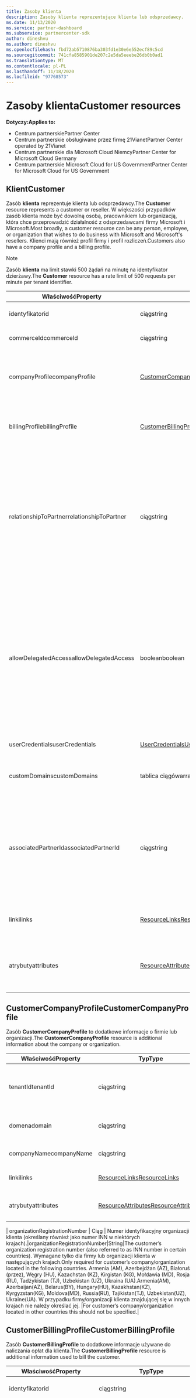 ```yaml
---
title: Zasoby klienta
description: Zasoby klienta reprezentujące klienta lub odsprzedawcy.
ms.date: 11/13/2020
ms.service: partner-dashboard
ms.subservice: partnercenter-sdk
author: dineshvu
ms.author: dineshvu
ms.openlocfilehash: fbd72ab5710876ba303fd1e30e6e552ecf89c5cd
ms.sourcegitcommit: 741cfa8585901de207c2e5da5eeebe26db0b0ad1
ms.translationtype: MT
ms.contentlocale: pl-PL
ms.lasthandoff: 11/18/2020
ms.locfileid: "97768573"
---
```

# <a name="customer-resources"></a><span data-ttu-id="34467-103">Zasoby klienta</span><span class="sxs-lookup"><span data-stu-id="34467-103">Customer resources</span></span>

<span data-ttu-id="34467-104">**Dotyczy:**</span><span class="sxs-lookup"><span data-stu-id="34467-104">**Applies to:**</span></span>

- <span data-ttu-id="34467-105">Centrum partnerskie</span><span class="sxs-lookup"><span data-stu-id="34467-105">Partner Center</span></span>
- <span data-ttu-id="34467-106">Centrum partnerskie obsługiwane przez firmę 21Vianet</span><span class="sxs-lookup"><span data-stu-id="34467-106">Partner Center operated by 21Vianet</span></span>
- <span data-ttu-id="34467-107">Centrum partnerskie dla Microsoft Cloud Niemcy</span><span class="sxs-lookup"><span data-stu-id="34467-107">Partner Center for Microsoft Cloud Germany</span></span>
- <span data-ttu-id="34467-108">Centrum partnerskie Microsoft Cloud for US Government</span><span class="sxs-lookup"><span data-stu-id="34467-108">Partner Center for Microsoft Cloud for US Government</span></span>

## <a name="customer"></a><span data-ttu-id="34467-109">Klient</span><span class="sxs-lookup"><span data-stu-id="34467-109">Customer</span></span>

<span data-ttu-id="34467-110">Zasób **klienta** reprezentuje klienta lub odsprzedawcy.</span><span class="sxs-lookup"><span data-stu-id="34467-110">The **Customer** resource represents a customer or reseller.</span></span> <span data-ttu-id="34467-111">W większości przypadków zasób klienta może być dowolną osobą, pracownikiem lub organizacją, która chce przeprowadzić działalność z odsprzedawcami firmy Microsoft i Microsoft.</span><span class="sxs-lookup"><span data-stu-id="34467-111">Most broadly, a customer resource can be any person, employee, or organization that wishes to do business with Microsoft and Microsoft's resellers.</span></span> <span data-ttu-id="34467-112">Klienci mają również profil firmy i profil rozliczeń.</span><span class="sxs-lookup"><span data-stu-id="34467-112">Customers also have a company profile and a billing profile.</span></span>

>[!NOTE]
><span data-ttu-id="34467-113">Zasób **klienta** ma limit stawki 500 żądań na minutę na identyfikator dzierżawy.</span><span class="sxs-lookup"><span data-stu-id="34467-113">The **Customer** resource has a rate limit of 500 requests per minute per tenant identifier.</span></span>

| <span data-ttu-id="34467-114">Właściwość</span><span class="sxs-lookup"><span data-stu-id="34467-114">Property</span></span>              | <span data-ttu-id="34467-115">Typ</span><span class="sxs-lookup"><span data-stu-id="34467-115">Type</span></span>                                                             | <span data-ttu-id="34467-116">Opis</span><span class="sxs-lookup"><span data-stu-id="34467-116">Description</span></span>                                                                                                                                  |
|-----------------------|------------------------------------------------------------------|----------------------------------------------------------------------------------------------------------------------------------------------|
| <span data-ttu-id="34467-117">identyfikator</span><span class="sxs-lookup"><span data-stu-id="34467-117">id</span></span>                    | <span data-ttu-id="34467-118">ciąg</span><span class="sxs-lookup"><span data-stu-id="34467-118">string</span></span>                                                           | <span data-ttu-id="34467-119">Identyfikator klienta.</span><span class="sxs-lookup"><span data-stu-id="34467-119">The customer ID.</span></span>                                                                                                                             |
| <span data-ttu-id="34467-120">commerceId</span><span class="sxs-lookup"><span data-stu-id="34467-120">commerceId</span></span>            | <span data-ttu-id="34467-121">ciąg</span><span class="sxs-lookup"><span data-stu-id="34467-121">string</span></span>                                                           | <span data-ttu-id="34467-122">Identyfikator handlowy.</span><span class="sxs-lookup"><span data-stu-id="34467-122">The commerce ID.</span></span>                                                                                                                             |
| <span data-ttu-id="34467-123">companyProfile</span><span class="sxs-lookup"><span data-stu-id="34467-123">companyProfile</span></span>        | [<span data-ttu-id="34467-124">CustomerCompanyProfile</span><span class="sxs-lookup"><span data-stu-id="34467-124">CustomerCompanyProfile</span></span>](#customercompanyprofile)                | <span data-ttu-id="34467-125">Dodatkowe informacje na temat firmy lub organizacji.</span><span class="sxs-lookup"><span data-stu-id="34467-125">Additional information about the company or organization.</span></span>                                                                                    |
| <span data-ttu-id="34467-126">billingProfile</span><span class="sxs-lookup"><span data-stu-id="34467-126">billingProfile</span></span>        | [<span data-ttu-id="34467-127">CustomerBillingProfile</span><span class="sxs-lookup"><span data-stu-id="34467-127">CustomerBillingProfile</span></span>](#customerbillingprofile)                | <span data-ttu-id="34467-128">Dodatkowe informacje używane do rozliczania.</span><span class="sxs-lookup"><span data-stu-id="34467-128">Additional information used for billing.</span></span>                                                                                                     |
| <span data-ttu-id="34467-129">relationshipToPartner</span><span class="sxs-lookup"><span data-stu-id="34467-129">relationshipToPartner</span></span> | <span data-ttu-id="34467-130">ciąg</span><span class="sxs-lookup"><span data-stu-id="34467-130">string</span></span>                                                           | <span data-ttu-id="34467-131">Definiuje program licencjonowania, którego partner używa dla tego klienta: "none", "Odsprzedawca", "Advisor", "zespalanie" lub " \_ Pomoc techniczna firmy Microsoft".</span><span class="sxs-lookup"><span data-stu-id="34467-131">Defines the licensing program that the partner uses for this customer: "none", "reseller", "advisor", "syndication" or "microsoft\_support".</span></span> |
| <span data-ttu-id="34467-132">allowDelegatedAccess</span><span class="sxs-lookup"><span data-stu-id="34467-132">allowDelegatedAccess</span></span>  | <span data-ttu-id="34467-133">boolean</span><span class="sxs-lookup"><span data-stu-id="34467-133">boolean</span></span>                                                          | <span data-ttu-id="34467-134">Czy partnerowi udzielono uprawnień administratora delegowanego przez tego klienta.</span><span class="sxs-lookup"><span data-stu-id="34467-134">Whether the partner has been granted delegated admin privileges by this customer.</span></span> <span data-ttu-id="34467-135">Ta właściwość jest dostępna tylko w przypadku otrzymania klienta według identyfikatora, a nie według listy.</span><span class="sxs-lookup"><span data-stu-id="34467-135">This property is only available when getting a customer by ID, not by list.</span></span>                                                         |
| <span data-ttu-id="34467-136">userCredentials</span><span class="sxs-lookup"><span data-stu-id="34467-136">userCredentials</span></span>       | [<span data-ttu-id="34467-137">UserCredentials</span><span class="sxs-lookup"><span data-stu-id="34467-137">UserCredentials</span></span>](user-resources.md#usercredentials) | <span data-ttu-id="34467-138">Poświadczenia użytkownika.</span><span class="sxs-lookup"><span data-stu-id="34467-138">The user credentials.</span></span>                                                                                                                        |
| <span data-ttu-id="34467-139">customDomains</span><span class="sxs-lookup"><span data-stu-id="34467-139">customDomains</span></span>         | <span data-ttu-id="34467-140">tablica ciągów</span><span class="sxs-lookup"><span data-stu-id="34467-140">array of strings</span></span>                                                 | <span data-ttu-id="34467-141">Lista domen niestandardowych klienta.</span><span class="sxs-lookup"><span data-stu-id="34467-141">List of custom domains of a customer.</span></span>                                                                                                        |
| <span data-ttu-id="34467-142">associatedPartnerId</span><span class="sxs-lookup"><span data-stu-id="34467-142">associatedPartnerId</span></span>   | <span data-ttu-id="34467-143">ciąg</span><span class="sxs-lookup"><span data-stu-id="34467-143">string</span></span>                                                           | <span data-ttu-id="34467-144">Pośredni odsprzedawcy skojarzony z tym kontem klienta.</span><span class="sxs-lookup"><span data-stu-id="34467-144">The indirect reseller associated to this customer account.</span></span> <span data-ttu-id="34467-145">Tę wartość można ustawić tylko przez pośrednich partnerów CSP.</span><span class="sxs-lookup"><span data-stu-id="34467-145">This value can be set only by indirect CSP partners.</span></span>                              |
| <span data-ttu-id="34467-146">linki</span><span class="sxs-lookup"><span data-stu-id="34467-146">links</span></span>                 | [<span data-ttu-id="34467-147">ResourceLinks</span><span class="sxs-lookup"><span data-stu-id="34467-147">ResourceLinks</span></span>](utility-resources.md#resourcelinks)             | <span data-ttu-id="34467-148">Linki do zasobów zawarte w profilu.</span><span class="sxs-lookup"><span data-stu-id="34467-148">The resource links contained within the profile.</span></span>                                                                                             |
| <span data-ttu-id="34467-149">atrybuty</span><span class="sxs-lookup"><span data-stu-id="34467-149">attributes</span></span>            | [<span data-ttu-id="34467-150">ResourceAttributes</span><span class="sxs-lookup"><span data-stu-id="34467-150">ResourceAttributes</span></span>](utility-resources.md#resourceattributes)   | <span data-ttu-id="34467-151">Atrybuty metadanych odpowiadające profilowi.</span><span class="sxs-lookup"><span data-stu-id="34467-151">The metadata attributes corresponding to the profile.</span></span>                                                                                        |

## <a name="customercompanyprofile"></a><span data-ttu-id="34467-152">CustomerCompanyProfile</span><span class="sxs-lookup"><span data-stu-id="34467-152">CustomerCompanyProfile</span></span>

<span data-ttu-id="34467-153">Zasób **CustomerCompanyProfile** to dodatkowe informacje o firmie lub organizacji.</span><span class="sxs-lookup"><span data-stu-id="34467-153">The **CustomerCompanyProfile** resource is additional information about the company or organization.</span></span>

| <span data-ttu-id="34467-154">Właściwość</span><span class="sxs-lookup"><span data-stu-id="34467-154">Property</span></span>    | <span data-ttu-id="34467-155">Typ</span><span class="sxs-lookup"><span data-stu-id="34467-155">Type</span></span>                                                           | <span data-ttu-id="34467-156">Opis</span><span class="sxs-lookup"><span data-stu-id="34467-156">Description</span></span>                                                                       |
|-------------|----------------------------------------------------------------|-----------------------------------------------------------------------------------|
| <span data-ttu-id="34467-157">tenantId</span><span class="sxs-lookup"><span data-stu-id="34467-157">tenantId</span></span>    | <span data-ttu-id="34467-158">ciąg</span><span class="sxs-lookup"><span data-stu-id="34467-158">string</span></span>                                                         | <span data-ttu-id="34467-159">Identyfikator dzierżawy klienta usługi Azure AD.</span><span class="sxs-lookup"><span data-stu-id="34467-159">The customer's tenant identifier for Azure AD.</span></span> <span data-ttu-id="34467-160">Jest to również nazywane MicrosoftID.</span><span class="sxs-lookup"><span data-stu-id="34467-160">This is also called a MicrosoftID.</span></span> |
| <span data-ttu-id="34467-161">domena</span><span class="sxs-lookup"><span data-stu-id="34467-161">domain</span></span>      | <span data-ttu-id="34467-162">ciąg</span><span class="sxs-lookup"><span data-stu-id="34467-162">string</span></span>                                                         | <span data-ttu-id="34467-163">Nazwa klienta, na przykład contoso.onmicrosoft.com.</span><span class="sxs-lookup"><span data-stu-id="34467-163">The customer's name, such as contoso.onmicrosoft.com.</span></span>                             |
| <span data-ttu-id="34467-164">companyName</span><span class="sxs-lookup"><span data-stu-id="34467-164">companyName</span></span> | <span data-ttu-id="34467-165">ciąg</span><span class="sxs-lookup"><span data-stu-id="34467-165">string</span></span>                                                         | <span data-ttu-id="34467-166">Nazwa firmy lub organizacji.</span><span class="sxs-lookup"><span data-stu-id="34467-166">The name of the company or organization.</span></span>                                          |
| <span data-ttu-id="34467-167">linki</span><span class="sxs-lookup"><span data-stu-id="34467-167">links</span></span>       | [<span data-ttu-id="34467-168">ResourceLinks</span><span class="sxs-lookup"><span data-stu-id="34467-168">ResourceLinks</span></span>](utility-resources.md#resourcelinks)           | <span data-ttu-id="34467-169">Linki do zasobów zawarte w profilu.</span><span class="sxs-lookup"><span data-stu-id="34467-169">The resource links contained within the profile.</span></span>                                  |
| <span data-ttu-id="34467-170">atrybuty</span><span class="sxs-lookup"><span data-stu-id="34467-170">attributes</span></span>  | [<span data-ttu-id="34467-171">ResourceAttributes</span><span class="sxs-lookup"><span data-stu-id="34467-171">ResourceAttributes</span></span>](utility-resources.md#resourceattributes) | <span data-ttu-id="34467-172">Atrybuty metadanych odpowiadające profilowi.</span><span class="sxs-lookup"><span data-stu-id="34467-172">The metadata attributes corresponding to the profile.</span></span>                             |

<span data-ttu-id="34467-173">| organizationRegistrationNumber | Ciąg | Numer identyfikacyjny organizacji klienta (określany również jako numer INN w niektórych krajach).</span><span class="sxs-lookup"><span data-stu-id="34467-173">|organizationRegistrationNumber|String|The customer’s organization registration number (also referred to as INN number in certain countries).</span></span> <span data-ttu-id="34467-174">Wymagane tylko dla firmy lub organizacji klienta w następujących krajach.</span><span class="sxs-lookup"><span data-stu-id="34467-174">Only required for customer’s company/organization located in the following countries.</span></span> <span data-ttu-id="34467-175">Armenia (AM), Azerbejdżan (AZ), Białoruś (przez), Węgry (HU), Kazachstan (KZ), Kirgistan (KG), Mołdawia (MD), Rosja (RU), Tadżykistan (TJ), Uzbekistan (UZ), Ukraina (UA).</span><span class="sxs-lookup"><span data-stu-id="34467-175">Armenia(AM), Azerbaijan(AZ), Belarus(BY), Hungary(HU), Kazakhstan(KZ), Kyrgyzstan(KG), Moldova(MD), Russia(RU), Tajikistan(TJ), Uzbekistan(UZ), Ukraine(UA).</span></span> <span data-ttu-id="34467-176">W przypadku firmy/organizacji klienta znajdującej się w innych krajach nie należy określać jej. |</span><span class="sxs-lookup"><span data-stu-id="34467-176">For customer’s company/organization located in other countries this should not be specified.|</span></span>


## <a name="customerbillingprofile"></a><span data-ttu-id="34467-177">CustomerBillingProfile</span><span class="sxs-lookup"><span data-stu-id="34467-177">CustomerBillingProfile</span></span>

<span data-ttu-id="34467-178">Zasób **CustomerBillingProfile** to dodatkowe informacje używane do naliczania opłat dla klienta.</span><span class="sxs-lookup"><span data-stu-id="34467-178">The **CustomerBillingProfile** resource is additional information used to bill the customer.</span></span>

| <span data-ttu-id="34467-179">Właściwość</span><span class="sxs-lookup"><span data-stu-id="34467-179">Property</span></span>       | <span data-ttu-id="34467-180">Typ</span><span class="sxs-lookup"><span data-stu-id="34467-180">Type</span></span>                                                           | <span data-ttu-id="34467-181">Opis</span><span class="sxs-lookup"><span data-stu-id="34467-181">Description</span></span>                                                                                                                                            |
|----------------|----------------------------------------------------------------|--------------------------------------------------------------------------------------------------------------------------------------------------------|
| <span data-ttu-id="34467-182">identyfikator</span><span class="sxs-lookup"><span data-stu-id="34467-182">id</span></span>             | <span data-ttu-id="34467-183">ciąg</span><span class="sxs-lookup"><span data-stu-id="34467-183">string</span></span>                                                         | <span data-ttu-id="34467-184">Identyfikator profilu.</span><span class="sxs-lookup"><span data-stu-id="34467-184">The profile identifier.</span></span>                                                                                                                                |
| <span data-ttu-id="34467-185">firstName</span><span class="sxs-lookup"><span data-stu-id="34467-185">firstName</span></span>      | <span data-ttu-id="34467-186">ciąg</span><span class="sxs-lookup"><span data-stu-id="34467-186">string</span></span>                                                         | <span data-ttu-id="34467-187">Imię kontaktu rozliczeń od firmy klienta.</span><span class="sxs-lookup"><span data-stu-id="34467-187">The first name of the billing contact at the customer's company.</span></span> <span data-ttu-id="34467-188">Jest to osoba, do której będą kierowane faktury i inne komunikaty o rozliczeniach.</span><span class="sxs-lookup"><span data-stu-id="34467-188">This is the person that invoices and other billing communication will be directed to.</span></span> |
| <span data-ttu-id="34467-189">lastName</span><span class="sxs-lookup"><span data-stu-id="34467-189">lastName</span></span>       | <span data-ttu-id="34467-190">ciąg</span><span class="sxs-lookup"><span data-stu-id="34467-190">string</span></span>                                                         | <span data-ttu-id="34467-191">Nazwisko kontaktu rozliczeń.</span><span class="sxs-lookup"><span data-stu-id="34467-191">The last name of the billing contact.</span></span>                                                                                                                  |
| <span data-ttu-id="34467-192">poczta e-mail</span><span class="sxs-lookup"><span data-stu-id="34467-192">email</span></span>          | <span data-ttu-id="34467-193">ciąg</span><span class="sxs-lookup"><span data-stu-id="34467-193">string</span></span>                                                         | <span data-ttu-id="34467-194">Adres e-mail kontaktu z rozliczeniami</span><span class="sxs-lookup"><span data-stu-id="34467-194">The billing contact's email address</span></span>                                                                                                                    |
| <span data-ttu-id="34467-195">kultura</span><span class="sxs-lookup"><span data-stu-id="34467-195">culture</span></span>        | <span data-ttu-id="34467-196">ciąg</span><span class="sxs-lookup"><span data-stu-id="34467-196">string</span></span>                                                         | <span data-ttu-id="34467-197">Ich preferowana kultura do komunikacji i waluty, na przykład "en-us".</span><span class="sxs-lookup"><span data-stu-id="34467-197">Their preferred culture for communication and currency, such as "en-us".</span></span>                                                                               |
| <span data-ttu-id="34467-198">language</span><span class="sxs-lookup"><span data-stu-id="34467-198">language</span></span>       | <span data-ttu-id="34467-199">ciąg</span><span class="sxs-lookup"><span data-stu-id="34467-199">string</span></span>                                                         | <span data-ttu-id="34467-200">Preferowany język do komunikacji.</span><span class="sxs-lookup"><span data-stu-id="34467-200">Their preferred language for communication.</span></span>                                                                                                            |
| <span data-ttu-id="34467-201">companyName</span><span class="sxs-lookup"><span data-stu-id="34467-201">companyName</span></span>    | <span data-ttu-id="34467-202">ciąg</span><span class="sxs-lookup"><span data-stu-id="34467-202">string</span></span>                                                         | <span data-ttu-id="34467-203">Nazwa firmy lub organizacji.</span><span class="sxs-lookup"><span data-stu-id="34467-203">The name of the company or organization.</span></span>                                                                                                               |
| <span data-ttu-id="34467-204">defaultAddress</span><span class="sxs-lookup"><span data-stu-id="34467-204">defaultAddress</span></span> | [<span data-ttu-id="34467-205">Adres</span><span class="sxs-lookup"><span data-stu-id="34467-205">Address</span></span>](utility-resources.md#address)                       | <span data-ttu-id="34467-206">Adres, na który są wysyłane rachunki, gdzie działa kontakt rozliczania.</span><span class="sxs-lookup"><span data-stu-id="34467-206">The address that bills are sent to, where the billing contact works.</span></span>                                                                                   |
| <span data-ttu-id="34467-207">linki</span><span class="sxs-lookup"><span data-stu-id="34467-207">links</span></span>          | [<span data-ttu-id="34467-208">ResourceLinks</span><span class="sxs-lookup"><span data-stu-id="34467-208">ResourceLinks</span></span>](utility-resources.md#resourcelinks)           | <span data-ttu-id="34467-209">Linki do zasobów zawarte w profilu.</span><span class="sxs-lookup"><span data-stu-id="34467-209">The resource links contained within the profile.</span></span>                                                                                                       |
| <span data-ttu-id="34467-210">atrybuty</span><span class="sxs-lookup"><span data-stu-id="34467-210">attributes</span></span>     | [<span data-ttu-id="34467-211">ResourceAttributes</span><span class="sxs-lookup"><span data-stu-id="34467-211">ResourceAttributes</span></span>](utility-resources.md#resourceattributes) | <span data-ttu-id="34467-212">Atrybuty metadanych odpowiadające profilowi.</span><span class="sxs-lookup"><span data-stu-id="34467-212">The metadata attributes corresponding to the profile.</span></span>                                                                                                  |

## <a name="customerrelationshiprequest"></a><span data-ttu-id="34467-213">CustomerRelationshipRequest</span><span class="sxs-lookup"><span data-stu-id="34467-213">CustomerRelationshipRequest</span></span>

<span data-ttu-id="34467-214">Zasób **CustomerRelationshipRequest** zawiera adres URL używany przez klienta do nawiązania relacji odsprzedawcy z partnerem.</span><span class="sxs-lookup"><span data-stu-id="34467-214">The **CustomerRelationshipRequest** resource contains the URL used by the customer to establish a reseller relationship with a partner.</span></span>

| <span data-ttu-id="34467-215">Właściwość</span><span class="sxs-lookup"><span data-stu-id="34467-215">Property</span></span>   | <span data-ttu-id="34467-216">Typ</span><span class="sxs-lookup"><span data-stu-id="34467-216">Type</span></span>                                                           | <span data-ttu-id="34467-217">Opis</span><span class="sxs-lookup"><span data-stu-id="34467-217">Description</span></span>                                                              |
|------------|----------------------------------------------------------------|--------------------------------------------------------------------------|
| <span data-ttu-id="34467-218">url</span><span class="sxs-lookup"><span data-stu-id="34467-218">url</span></span>        | <span data-ttu-id="34467-219">ciąg</span><span class="sxs-lookup"><span data-stu-id="34467-219">string</span></span>                                                         | <span data-ttu-id="34467-220">Adres URL używany przez klienta do nawiązania relacji z partnerem.</span><span class="sxs-lookup"><span data-stu-id="34467-220">The URL used by the customer to establish a relationship with a partner.</span></span> |
| <span data-ttu-id="34467-221">atrybuty</span><span class="sxs-lookup"><span data-stu-id="34467-221">attributes</span></span> | [<span data-ttu-id="34467-222">ResourceAttributes</span><span class="sxs-lookup"><span data-stu-id="34467-222">ResourceAttributes</span></span>](utility-resources.md#resourceattributes) | <span data-ttu-id="34467-223">Atrybuty metadanych odpowiadające żądaniu relacji.</span><span class="sxs-lookup"><span data-stu-id="34467-223">The metadata attributes corresponding to the relationship request.</span></span>       |